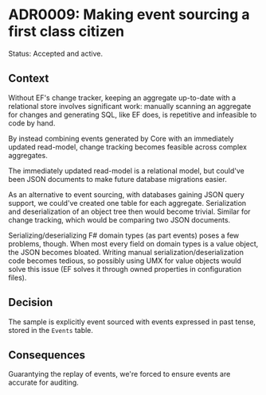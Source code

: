 # ADR0009: Making event sourcing a first class citizen

Status: Accepted and active.

## Context

Without EF's change tracker, keeping an aggregate up-to-date with a relational
store involves significant work: manually scanning an aggregate for changes and
generating SQL, like EF does, is repetitive and infeasible to code by hand.

By instead combining events generated by Core with an immediately updated
read-model, change tracking becomes feasible across complex aggregates.

The immediately updated read-model is a relational model, but could've been JSON
documents to make future database migrations easier.

As an alternative to event sourcing, with databases gaining JSON query support,
we could've created one table for each aggregate. Serialization and
deserialization of an object tree then would become trivial. Similar for change
tracking, which would be comparing two JSON documents.

Serializing/deserializing F# domain types (as part events) poses a few problems,
though. When most every field on domain types is a value object, the JSON
becomes bloated. Writing manual serialization/deserialization code becomes
tedious, so possibly using UMX for value objects would solve this issue (EF
solves it through owned properties in configuration files).

## Decision

The sample is explicitly event sourced with events expressed in past tense,
stored in the `Events` table.

## Consequences

Guarantying the replay of events, we're forced to ensure events are accurate for
auditing.
